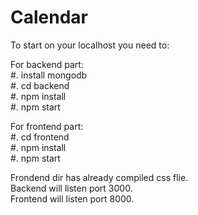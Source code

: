 # Calendar
To start on your localhost you need to:<br/>

  For backend part:<br/>
    #. install mongodb<br/>
    #. cd backend<br/>
    #. npm install<br/>
    #. npm start<br/>
    
  For frontend part:<br/>
    #. cd frontend<br/>
    #. npm install<br/>
    #. npm start<br/>
 
 Frondend dir has already compiled css flie.<br/>
 Backend will listen port 3000.<br/>
 Frontend will listen port 8000.
